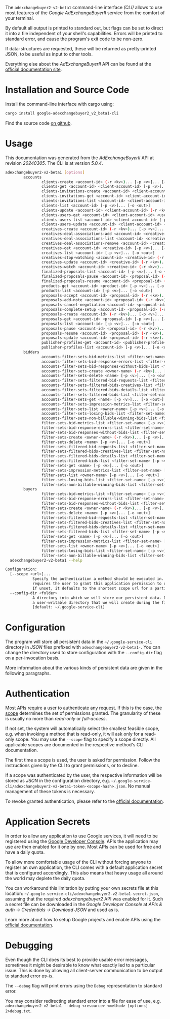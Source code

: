 <!---
DO NOT EDIT !
This file was generated automatically from 'src/generator/templates/cli/README.md.mako'
DO NOT EDIT !
-->
The `adexchangebuyer2-v2-beta1` command-line interface *(CLI)* allows to use most features of the *Google AdExchangeBuyerII* service from the comfort of your terminal.

By default all output is printed to standard out, but flags can be set to direct it into a file independent of your shell's
capabilities. Errors will be printed to standard error, and cause the program's exit code to be non-zero.

If data-structures are requested, these will be returned as pretty-printed JSON, to be useful as input to other tools.

Everything else about the *AdExchangeBuyerII* API can be found at the
[official documentation site](https://developers.google.com/authorized-buyers/apis/reference/rest/).

# Installation and Source Code

Install the command-line interface with cargo using:

```bash
cargo install google-adexchangebuyer2_v2_beta1-cli
```

Find the source code [on github](https://github.com/Byron/google-apis-rs/tree/main/gen/adexchangebuyer2_v2_beta1-cli).

# Usage

This documentation was generated from the *AdExchangeBuyerII* API at revision *20240305*. The CLI is at version *5.0.4*.

```bash
adexchangebuyer2-v2-beta1 [options]
        accounts
                clients-create <account-id> (-r <kv>)... [-p <v>]... [-o <out>]
                clients-get <account-id> <client-account-id> [-p <v>]... [-o <out>]
                clients-invitations-create <account-id> <client-account-id> (-r <kv>)... [-p <v>]... [-o <out>]
                clients-invitations-get <account-id> <client-account-id> <invitation-id> [-p <v>]... [-o <out>]
                clients-invitations-list <account-id> <client-account-id> [-p <v>]... [-o <out>]
                clients-list <account-id> [-p <v>]... [-o <out>]
                clients-update <account-id> <client-account-id> (-r <kv>)... [-p <v>]... [-o <out>]
                clients-users-get <account-id> <client-account-id> <user-id> [-p <v>]... [-o <out>]
                clients-users-list <account-id> <client-account-id> [-p <v>]... [-o <out>]
                clients-users-update <account-id> <client-account-id> <user-id> (-r <kv>)... [-p <v>]... [-o <out>]
                creatives-create <account-id> (-r <kv>)... [-p <v>]... [-o <out>]
                creatives-deal-associations-add <account-id> <creative-id> (-r <kv>)... [-p <v>]... [-o <out>]
                creatives-deal-associations-list <account-id> <creative-id> [-p <v>]... [-o <out>]
                creatives-deal-associations-remove <account-id> <creative-id> (-r <kv>)... [-p <v>]... [-o <out>]
                creatives-get <account-id> <creative-id> [-p <v>]... [-o <out>]
                creatives-list <account-id> [-p <v>]... [-o <out>]
                creatives-stop-watching <account-id> <creative-id> (-r <kv>)... [-p <v>]... [-o <out>]
                creatives-update <account-id> <creative-id> (-r <kv>)... [-p <v>]... [-o <out>]
                creatives-watch <account-id> <creative-id> (-r <kv>)... [-p <v>]... [-o <out>]
                finalized-proposals-list <account-id> [-p <v>]... [-o <out>]
                finalized-proposals-pause <account-id> <proposal-id> (-r <kv>)... [-p <v>]... [-o <out>]
                finalized-proposals-resume <account-id> <proposal-id> (-r <kv>)... [-p <v>]... [-o <out>]
                products-get <account-id> <product-id> [-p <v>]... [-o <out>]
                products-list <account-id> [-p <v>]... [-o <out>]
                proposals-accept <account-id> <proposal-id> (-r <kv>)... [-p <v>]... [-o <out>]
                proposals-add-note <account-id> <proposal-id> (-r <kv>)... [-p <v>]... [-o <out>]
                proposals-cancel-negotiation <account-id> <proposal-id> (-r <kv>)... [-p <v>]... [-o <out>]
                proposals-complete-setup <account-id> <proposal-id> (-r <kv>)... [-p <v>]... [-o <out>]
                proposals-create <account-id> (-r <kv>)... [-p <v>]... [-o <out>]
                proposals-get <account-id> <proposal-id> [-p <v>]... [-o <out>]
                proposals-list <account-id> [-p <v>]... [-o <out>]
                proposals-pause <account-id> <proposal-id> (-r <kv>)... [-p <v>]... [-o <out>]
                proposals-resume <account-id> <proposal-id> (-r <kv>)... [-p <v>]... [-o <out>]
                proposals-update <account-id> <proposal-id> (-r <kv>)... [-p <v>]... [-o <out>]
                publisher-profiles-get <account-id> <publisher-profile-id> [-p <v>]... [-o <out>]
                publisher-profiles-list <account-id> [-p <v>]... [-o <out>]
        bidders
                accounts-filter-sets-bid-metrics-list <filter-set-name> [-p <v>]... [-o <out>]
                accounts-filter-sets-bid-response-errors-list <filter-set-name> [-p <v>]... [-o <out>]
                accounts-filter-sets-bid-responses-without-bids-list <filter-set-name> [-p <v>]... [-o <out>]
                accounts-filter-sets-create <owner-name> (-r <kv>)... [-p <v>]... [-o <out>]
                accounts-filter-sets-delete <name> [-p <v>]... [-o <out>]
                accounts-filter-sets-filtered-bid-requests-list <filter-set-name> [-p <v>]... [-o <out>]
                accounts-filter-sets-filtered-bids-creatives-list <filter-set-name> <creative-status-id> [-p <v>]... [-o <out>]
                accounts-filter-sets-filtered-bids-details-list <filter-set-name> <creative-status-id> [-p <v>]... [-o <out>]
                accounts-filter-sets-filtered-bids-list <filter-set-name> [-p <v>]... [-o <out>]
                accounts-filter-sets-get <name> [-p <v>]... [-o <out>]
                accounts-filter-sets-impression-metrics-list <filter-set-name> [-p <v>]... [-o <out>]
                accounts-filter-sets-list <owner-name> [-p <v>]... [-o <out>]
                accounts-filter-sets-losing-bids-list <filter-set-name> [-p <v>]... [-o <out>]
                accounts-filter-sets-non-billable-winning-bids-list <filter-set-name> [-p <v>]... [-o <out>]
                filter-sets-bid-metrics-list <filter-set-name> [-p <v>]... [-o <out>]
                filter-sets-bid-response-errors-list <filter-set-name> [-p <v>]... [-o <out>]
                filter-sets-bid-responses-without-bids-list <filter-set-name> [-p <v>]... [-o <out>]
                filter-sets-create <owner-name> (-r <kv>)... [-p <v>]... [-o <out>]
                filter-sets-delete <name> [-p <v>]... [-o <out>]
                filter-sets-filtered-bid-requests-list <filter-set-name> [-p <v>]... [-o <out>]
                filter-sets-filtered-bids-creatives-list <filter-set-name> <creative-status-id> [-p <v>]... [-o <out>]
                filter-sets-filtered-bids-details-list <filter-set-name> <creative-status-id> [-p <v>]... [-o <out>]
                filter-sets-filtered-bids-list <filter-set-name> [-p <v>]... [-o <out>]
                filter-sets-get <name> [-p <v>]... [-o <out>]
                filter-sets-impression-metrics-list <filter-set-name> [-p <v>]... [-o <out>]
                filter-sets-list <owner-name> [-p <v>]... [-o <out>]
                filter-sets-losing-bids-list <filter-set-name> [-p <v>]... [-o <out>]
                filter-sets-non-billable-winning-bids-list <filter-set-name> [-p <v>]... [-o <out>]
        buyers
                filter-sets-bid-metrics-list <filter-set-name> [-p <v>]... [-o <out>]
                filter-sets-bid-response-errors-list <filter-set-name> [-p <v>]... [-o <out>]
                filter-sets-bid-responses-without-bids-list <filter-set-name> [-p <v>]... [-o <out>]
                filter-sets-create <owner-name> (-r <kv>)... [-p <v>]... [-o <out>]
                filter-sets-delete <name> [-p <v>]... [-o <out>]
                filter-sets-filtered-bid-requests-list <filter-set-name> [-p <v>]... [-o <out>]
                filter-sets-filtered-bids-creatives-list <filter-set-name> <creative-status-id> [-p <v>]... [-o <out>]
                filter-sets-filtered-bids-details-list <filter-set-name> <creative-status-id> [-p <v>]... [-o <out>]
                filter-sets-filtered-bids-list <filter-set-name> [-p <v>]... [-o <out>]
                filter-sets-get <name> [-p <v>]... [-o <out>]
                filter-sets-impression-metrics-list <filter-set-name> [-p <v>]... [-o <out>]
                filter-sets-list <owner-name> [-p <v>]... [-o <out>]
                filter-sets-losing-bids-list <filter-set-name> [-p <v>]... [-o <out>]
                filter-sets-non-billable-winning-bids-list <filter-set-name> [-p <v>]... [-o <out>]
  adexchangebuyer2-v2-beta1 --help

Configuration:
  [--scope <url>]...
            Specify the authentication a method should be executed in. Each scope
            requires the user to grant this application permission to use it.
            If unset, it defaults to the shortest scope url for a particular method.
  --config-dir <folder>
            A directory into which we will store our persistent data. Defaults to
            a user-writable directory that we will create during the first invocation.
            [default: ~/.google-service-cli]

```

# Configuration

The program will store all persistent data in the `~/.google-service-cli` directory in *JSON* files prefixed with `adexchangebuyer2-v2-beta1-`.  You can change the directory used to store configuration with the `--config-dir` flag on a per-invocation basis.

More information about the various kinds of persistent data are given in the following paragraphs.

# Authentication

Most APIs require a user to authenticate any request. If this is the case, the [scope][scopes] determines the 
set of permissions granted. The granularity of these is usually no more than *read-only* or *full-access*.

If not set, the system will automatically select the smallest feasible scope, e.g. when invoking a
method that is read-only, it will ask only for a read-only scope. 
You may use the `--scope` flag to specify a scope directly. 
All applicable scopes are documented in the respective method's CLI documentation.

The first time a scope is used, the user is asked for permission. Follow the instructions given 
by the CLI to grant permissions, or to decline.

If a scope was authenticated by the user, the respective information will be stored as *JSON* in the configuration
directory, e.g. `~/.google-service-cli/adexchangebuyer2-v2-beta1-token-<scope-hash>.json`. No manual management of these tokens
is necessary.

To revoke granted authentication, please refer to the [official documentation][revoke-access].

# Application Secrets

In order to allow any application to use Google services, it will need to be registered using the 
[Google Developer Console][google-dev-console]. APIs the application may use are then enabled for it
one by one. Most APIs can be used for free and have a daily quota.

To allow more comfortable usage of the CLI without forcing anyone to register an own application, the CLI
comes with a default application secret that is configured accordingly. This also means that heavy usage
all around the world may deplete the daily quota.

You can workaround this limitation by putting your own secrets file at this location: 
`~/.google-service-cli/adexchangebuyer2-v2-beta1-secret.json`, assuming that the required *adexchangebuyer2* API 
was enabled for it. Such a secret file can be downloaded in the *Google Developer Console* at 
*APIs & auth -> Credentials -> Download JSON* and used as is.

Learn more about how to setup Google projects and enable APIs using the [official documentation][google-project-new].


# Debugging

Even though the CLI does its best to provide usable error messages, sometimes it might be desirable to know
what exactly led to a particular issue. This is done by allowing all client-server communication to be 
output to standard error *as-is*.

The `--debug` flag will print errors using the `Debug` representation to standard error.

You may consider redirecting standard error into a file for ease of use, e.g. `adexchangebuyer2-v2-beta1 --debug <resource> <method> [options] 2>debug.txt`.


[scopes]: https://developers.google.com/+/api/oauth#scopes
[revoke-access]: http://webapps.stackexchange.com/a/30849
[google-dev-console]: https://console.developers.google.com/
[google-project-new]: https://developers.google.com/console/help/new/
